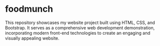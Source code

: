 # foodmunch
This repository showcases my website project built using HTML, CSS, and Bootstrap. It serves as a comprehensive web development demonstration, incorporating modern front-end technologies to create an engaging and visually appealing website.
